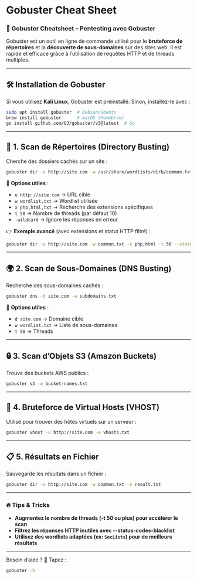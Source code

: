 # Gobuster Cheat Sheet

### 📌 **Gobuster Cheatsheet – Pentesting avec Gobuster**

Gobuster est un outil en ligne de commande utilisé pour le **bruteforce de répertoires** et la **découverte de sous-domaines** sur des sites web. Il est rapide et efficace grâce à l’utilisation de requêtes HTTP et de threads multiples.

---

## 🛠️ **Installation de Gobuster**

Si vous utilisez **Kali Linux**, Gobuster est préinstallé. Sinon, installez-le avec :

```bash
sudo apt install gobuster  # Debian/Ubuntu
brew install gobuster      # macOS (Homebrew)
go install github.com/OJ/gobuster/v3@latest  # Go

```

---

## 🔎 **1. Scan de Répertoires (Directory Busting)**

Cherche des dossiers cachés sur un site :

```bash
gobuster dir -u http://site.com -w /usr/share/wordlists/dirb/common.txt

```

📌 **Options utiles** :

- `u http://site.com` → URL cible
- `w wordlist.txt` → Wordlist utilisée
- `x php,html,txt` → Recherche des extensions spécifiques
- `t 50` → Nombre de threads (par défaut 10)
- `-wildcard` → Ignore les réponses en erreur

👉 **Exemple avancé** (avec extensions et statut HTTP filtré) :

```bash
gobuster dir -u http://site.com -w common.txt -x php,html -t 50 --status-codes-blacklist 403,404

```

---

## 🌍 **2. Scan de Sous-Domaines (DNS Busting)**

Recherche des sous-domaines cachés :

```bash
gobuster dns -d site.com -w subdomains.txt

```

📌 **Options utiles** :

- `d site.com` → Domaine cible
- `w wordlist.txt` → Liste de sous-domaines
- `t 50` → Threads

---

## 🔒 **3. Scan d’Objets S3 (Amazon Buckets)**

Trouve des buckets AWS publics :

```bash
gobuster s3 -w bucket-names.txt

```

---

## 🚀 **4. Bruteforce de Virtual Hosts (VHOST)**

Utilisé pour trouver des hôtes virtuels sur un serveur :

```bash
gobuster vhost -u http://site.com -w vhosts.txt

```

---

## 📋 **5. Résultats en Fichier**

Sauvegarde les résultats dans un fichier :

```bash
gobuster dir -u http://site.com -w common.txt -o result.txt

```

---

### 🔥 **Tips & Tricks**

- **Augmentez le nombre de threads (-t 50 ou plus) pour accélérer le scan**
- **Filtrez les réponses HTTP inutiles avec --status-codes-blacklist**
- **Utilisez des wordlists adaptées (ex: `SecLists`) pour de meilleurs résultats**

---

Besoin d’aide ? 📖 Tapez :

```bash
gobuster -h

```